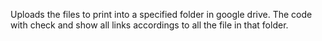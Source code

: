 Uploads the files to print into a specified folder in google drive. The code with check and show all links accordings to all the file in that folder.
